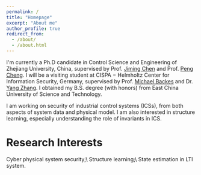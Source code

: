 ```yaml
---
permalink: /
title: "Homepage"
excerpt: "About me"
author_profile: true
redirect_from: 
  - /about/
  - /about.html
---
```


I'm currently a Ph.D candidate in Control Science and Engineering of Zhejiang University, China, supervised by Prof. [Jiming Chen](https://person.zju.edu.cn/jmchen) and Prof. [Peng Cheng](https://person.zju.edu.cn/cp). I will be a visiting student at CISPA − Helmholtz Center for Information Security, Germany, supervised  by Prof. [Michael Backes](https://cispa.saarland/people/backes/) and Dr. [Yang Zhang](https://cispa.saarland/people/yang.zhang/). 
I obtained my B.S. degree (with honors) from East China University of Science and Technology. 


I am working on security of industrial control systems (ICSs), from both aspects of system data and physical model. I am also interested in structure learning, especially understanding the role of invariants in ICS. 

Research Interests
======
Cyber physical system security;\\
Structure learning;\\
State estimation in LTI system.